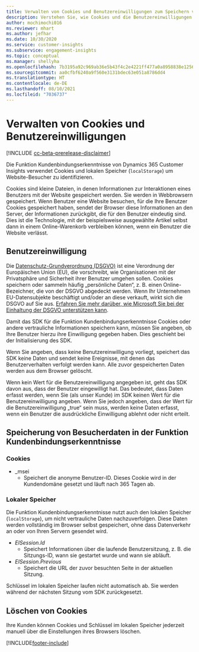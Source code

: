 ```yaml
---
title: Verwalten von Cookies und Benutzereinwilligungen zum Speichern von Benutzerdaten
description: Verstehen Sie, wie Cookies und die Benutzereinwilligungen verwendet werden, um Website-Besucher zu identifizieren.
author: mochimochi016
ms.reviewer: mhart
ms.author: jefhar
ms.date: 10/30/2020
ms.service: customer-insights
ms.subservice: engagement-insights
ms.topic: conceptual
ms.manager: shellyha
ms.openlocfilehash: 7b3195a92c969ab36e5b43f4c2e4221ff477a0a8958838e1256528f58fe13dce
ms.sourcegitcommit: aa0cfbf6240a9f560e3131bdec63e051a8786dd4
ms.translationtype: HT
ms.contentlocale: de-DE
ms.lasthandoff: 08/10/2021
ms.locfileid: "7036737"
---
```

# <a name="manage-cookies-and-user-consent"></a>Verwalten von Cookies und Benutzereinwilligungen

[!INCLUDE [cc-beta-prerelease-disclaimer](includes/cc-beta-prerelease-disclaimer.md)]

Die Funktion Kundenbindungserkenntnisse von Dynamics 365 Customer Insights verwendet Cookies und lokalen Speicher (`localStorage`) um Website-Besucher zu identifizieren.

Cookies sind kleine Dateien, in denen Informationen zur Interaktionen eines Benutzers mit der Website gespeichert werden. Sie werden in Webbrowsern gespeichert. Wenn Benutzer eine Website besuchen, für die Ihre Benutzer Cookies gespeichert haben, sendet der Browser diese Informationen an den Server, der Informationen zurückgibt, die für den Benutzer eindeutig sind. Dies ist die Technologie, mit der beispielsweise ausgewählte Artikel selbst dann in einem Online-Warenkorb verbleiben können, wenn ein Benutzer die Website verlässt.

## <a name="user-consent"></a>Benutzereinwilligung

Die [Datenschutz-Grundverordnung (DSGVO)](/dynamics365/get-started/gdpr/) ist eine Verordnung der Europäischen Union (EU), die vorschreibt, wie Organisationen mit der Privatsphäre und Sicherheit ihrer Benutzer umgehen sollen. Cookies speichern oder sammeln häufig „persönliche Daten“, z. B. einen Online-Bezeichner, die von der DSGVO abgedeckt werden. Wenn Ihr Unternehmen EU-Datensubjekte beschäftigt und/oder an diese verkauft, wirkt sich die DSGVO auf Sie aus. [Erfahren Sie mehr darüber, wie Microsoft Sie bei der Einhaltung der DSGVO unterstützen kann](https://www.microsoft.com/trust-center/privacy/gdpr-faqs).

Damit das SDK für die Funktion Kundenbindungserkenntnisse Cookies oder andere vertrauliche Informationen speichern kann, müssen Sie angeben, ob Ihre Benutzer hierzu ihre Einwilligung gegeben haben. Dies geschieht bei der Initialisierung des SDK.

Wenn Sie angeben, dass keine Benutzereinwilligung vorliegt, speichert das SDK keine Daten und sendet keine Ereignisse, mit denen das Benutzerverhalten verfolgt werden kann. Alle zuvor gespeicherten Daten werden aus dem Browser gelöscht.

Wenn kein Wert für die Benutzereinwilligung angegeben ist, geht das SDK davon aus, dass der Benutzer eingewilligt hat. Das bedeutet, dass Daten erfasst werden, wenn Sie (als unser Kunde) im SDK keinen Wert für die Benutzereinwilligung angeben. Wenn Sie jedoch angeben, dass der Wert für die Benutzereinwilligung „true“ sein muss, werden keine Daten erfasst, wenn ein Benutzer die ausdrückliche Einwilligung ablehnt oder nicht erteilt.

## <a name="visitor-data-storage-in-engagement-insights-capability"></a>Speicherung von Besucherdaten in der Funktion Kundenbindungserkenntnisse

### <a name="cookies"></a>Cookies

- _msei
    - Speichert die anonyme Benutzer-ID. Dieses Cookie wird in der Kundendomäne gesetzt und läuft nach 365 Tagen ab.

### <a name="local-storage"></a>Lokaler Speicher

Die Funktion Kundenbindungserkenntnisse nutzt auch den lokalen Speicher (`localStorage`), um nicht vertrauliche Daten nachzuverfolgen. Diese Daten werden vollständig im Browser selbst gespeichert, ohne dass Datenverkehr an oder von Ihren Servern gesendet wird.

- *EISession.Id* 
    - Speichert Informationen über die laufende Benutzersitzung, z. B. die Sitzungs-ID, wann sie gestartet wurde und wann sie abläuft.
- *EISession.Previous*
    - Speichert die URL der zuvor besuchten Seite in der aktuellen Sitzung.
    
Schlüssel im lokalen Speicher laufen nicht automatisch ab. Sie werden während der nächsten Sitzung vom SDK zurückgesetzt.

## <a name="deleting-cookies"></a>Löschen von Cookies

Ihre Kunden können Cookies und Schlüssel im lokalen Speicher jederzeit manuell über die Einstellungen ihres Browsers löschen.


[!INCLUDE[footer-include](../includes/footer-banner.md)]